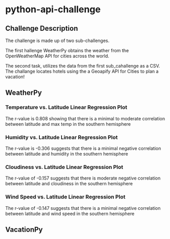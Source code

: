 # python-api-challenge

## Challenge Description

The challenge is made up of two sub-challenges. 

The first hallenge WeatherPy obtains the weather from the OpenWeatherMap API for cities across the world.
 
 The second task, utilizes the data from the first sub_cahallenge as a CSV. The challange locates hotels using the a Geoapify API for Cities to plan a vacation!

## WeatherPy

### Temperature vs. Latitude Linear Regression Plot

The r-value is 0.808 showing that there is a minimal to moderate correlation between latitude and max temp in the southern hemisphere

### Humidity vs. Latitude Linear Regression Plot

The r-value is -0.306 suggests that there is a minimal negative correlation between latitude and humidity in the southern hemisphere

### Cloudiness vs. Latitude Linear Regression Plot

The r-value of -0.157 suggests that there is moderate negative correlation between latitude and cloudiness in the southern hemisphere

### Wind Speed vs. Latitude Linear Regression Plot

The r-value of -0.147 suggests that there is a minimal negative correlation between latitude and wind speed in the southern hemisphere
## VacationPy
